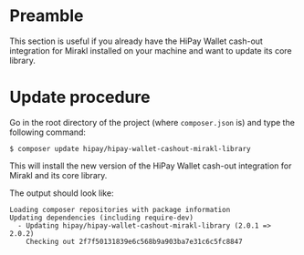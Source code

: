 # Preamble

This section is useful if you already have the HiPay Wallet cash-out integration for Mirakl installed on your machine and want to update its core library.

# Update procedure

Go in the root directory of the project (where `composer.json` is) and type the following command:

	$ composer update hipay/hipay-wallet-cashout-mirakl-library

This will install the new version of the HiPay Wallet cash-out integration for Mirakl and its core library.

The output should look like:

```
Loading composer repositories with package information
Updating dependencies (including require-dev)
  - Updating hipay/hipay-wallet-cashout-mirakl-library (2.0.1 => 2.0.2)
    Checking out 2f7f50131839e6c568b9a903ba7e31c6c5fc8847
```